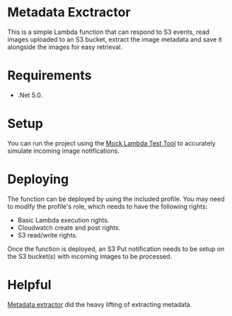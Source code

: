 # Metadata Exctractor
This is a simple Lambda function that can respond to S3 events, read images uploaded to an S3 bucket, extract the image metadata and save it alongside the images for easy retrieval.

# Requirements
* .Net 5.0.

# Setup
You can run the project using the [Mock Lambda Test Tool](https://github.com/aws/aws-lambda-dotnet/tree/master/Tools/LambdaTestTool) to accurately simulate incoming image notifications.

# Deploying
The function can be deployed by using the included profile. You may need to modify the profile's role, which needs to have the following rights:
* Basic Lambda execution rights.
* Cloudwatch create and post rights.
* S3 read/write rights.

Once the function is deployed, an S3 Put notification needs to be setup on the S3 bucket(s) with incoming images to be processed.

# Helpful
[Metadata extractor](https://github.com/drewnoakes/metadata-extractor-dotnet) did the heavy lifting of extracting metadata.